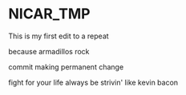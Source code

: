 # NICAR_TMP
This is my first edit to a repeat



because armadillos rock

commit
making permanent change 


fight for your life
always be strivin'
like kevin bacon
